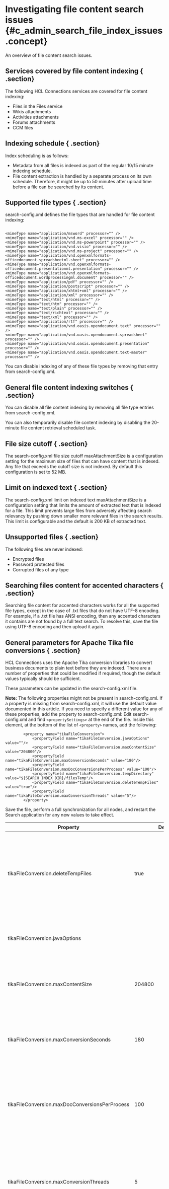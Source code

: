 # Investigating file content search issues {#c_admin_search_file_index_issues .concept}

An overview of file content search issues.

## Services covered by file content indexing { .section}

The following HCL Connections services are covered for file content indexing:

-   Files in the Files service
-   Wikis attachments
-   Activities attachments
-   Forums attachments
-   CCM files

## Indexing schedule { .section}

Index scheduling is as follows:

-   Metadata from all files is indexed as part of the regular 10/15 minute indexing schedule.
-   File content extraction is handled by a separate process on its own schedule. Therefore, it might be up to 50 minutes after upload time before a file can be searched by its content.

## Supported file types { .section}

search-config.xml defines the file types that are handled for file content indexing:

```
 
<mimeType name="application/msword" processor="" />  
<mimeType name="application/vnd.ms-excel" processor="" />  
<mimeType name="application/vnd.ms-powerpoint" processor="" />  
<mimeType name="application/vnd.visio" processor="" />
<mimeType name="application/vnd.ms-project" processor="" />  
<mimeType name="application/vnd.openxmlformats-officedocument.spreadsheetml.sheet" processor="" />  
<mimeType name="application/vnd.openxmlformats-officedocument.presentationml.presentation" processor="" />  
<mimeType name="application/vnd.openxmlformats-officedocument.wordprocessingml.document" processor="" />  
<mimeType name="application/pdf" processor="" /> 
<mimeType name="application/postscript" processor="" />
<mimeType name="application/xhtml+xml" processor="" /> 
<mimeType name="application/xml" processor="" />
<mimeType name="text/html" processor="" />  
<mimeType name="text/htm" processor="" />  
<mimeType name="text/plain" processor="" />  
<mimeType name="text/richtext" processor="" />  
<mimeType name="text/xml" processor="" />  
<mimeType name="application/rtf" processor="" />  
<mimeType name="application/vnd.oasis.opendocument.text" processor="" />  
<mimeType name="application/vnd.oasis.opendocument.spreadsheet" processor="" />  
<mimeType name="application/vnd.oasis.opendocument.presentation" processor="" />  
<mimeType name="application/vnd.oasis.opendocument.text-master" processor="" />  
```

You can disable indexing of any of these file types by removing that entry from search-config.xml.

## General file content indexing switches { .section}

You can disable all file content indexing by removing all file type entries from search-config.xml.

You can also temporarily disable file content indexing by disabling the 20-minute file content retrieval scheduled task.

## File size cutoff { .section}

The search-config.xml file size cutoff maxAttachmentSize is a configuration setting for the maximum size of files that can have content that is indexed. Any file that exceeds the cutoff size is not indexed. By default this configuration is set to 52 MB.

## Limit on indexed text { .section}

The search-config.xml limit on indexed text maxAttachmentSize is a configuration setting that limits the amount of extracted text that is indexed for a file. This limit prevents large files from adversely affecting search relevancy by pushing down smaller more relevant files in the search results. This limit is configurable and the default is 200 KB of extracted text.

## Unsupported files { .section}

The following files are never indexed:

-   Encrypted files
-   Password protected files
-   Corrupted files of any type

## Searching files content for accented characters { .section}

Searching file content for accented characters works for all the supported file types, except in the case of .txt files that do not have UTF-8 encoding. For example, if a .txt file has ANSI encoding, then any accented characters it contains are not found by a full text search. To resolve this, save the file using UTF-8 encoding and then upload it again.

## **General parameters for Apache Tika file conversions** { .section}

HCL Connections uses the Apache Tika conversion libraries to convert business documents to plain text before they are indexed. There are a number of properties that could be modified if required, though the default values typically should be sufficient.

These parameters can be updated in the search-config.xml file.

**Note:** The following properties might not be present in search-config.xml. If a property is missing from search-config.xml, it will use the default value documented in this article. If you need to specify a different value for any of these properties, add the property to search-config.xml: Edit search-config.xml and find `<propertySettings>` at the end of the file. Inside this element, at the bottom of the list of `<property>` names, add the following:

``` {#codeblock_v2m_fqq_55b}
        <property name="tikaFileConversion">
            <propertyField name="tikaFileConversion.javaOptions" value=""/>
            <propertyField name="tikaFileConversion.maxContentSize" value="204800"/>
            <propertyField name="tikaFileConversion.maxConversionSeconds" value="180"/>
            <propertyField name="tikaFileConversion.maxDocConversionsPerProcess" value="100"/>
            <propertyField name="tikaFileConversion.tempDirectory" value="${SEARCH_INDEX_DIR}/filesTemp"/>
            <propertyField name="tikaFileConversion.deleteTempFiles" value="true"/>
            <propertyField name="tikaFileConversion.maxConversionThreads" value="5"/>
        </property>		
```

Save the file, perform a full synchronization for all nodes, and restart the Search application for any new values to take effect.

|**Property**|**Default value**|**Description**|
|-----------|-----------|-----------|
|tikaFileConversion.deleteTempFiles|true|The conversion process creates temporary files containing the plain text that are deleted by default. If debugging and it is necessary to review these files, change this to false.|
|tikaFileConversion.javaOptions| |Update only if specific JVM options are required such as increasing the process heap size|
|tikaFileConversion.maxContentSize|204800|Indicates the Maximum number of bytes to index at the beginning of a document.|
|tikaFileConversion.maxConversionSeconds|180|Indicates the number of seconds that the Connections server waits for a tika process to respond to a conversion request.|
|tikaFileConversion.maxDocConversionsPerProcess|100|Indicates the number of conversions each tika server process is allowed to execute before the process is recycled and started over.|
|tikaFileConversion.maxConversionThreads|5|Displays the maximum number of threads that will be allowed to run conversions simultaneously. This is also the maximum number of tika processes which run simultaneously.|
|tikaFileConversion.tempDirectory|$\{SEARCH\_INDEX\_DIR\}/filesTemp|Displays the directory used to store temporary conversion file output|

**Parent topic:**[The indexing process](../admin/c_admin_search_index_process.md)

**Related information**  


[Troubleshooting when files content is not found after searching](../troubleshoot/t_ts_missing_files_content_after_search.md)

